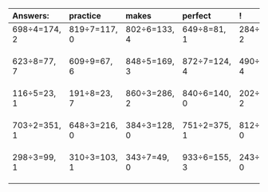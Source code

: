 | Answers: | practice | makes | perfect | ! |
| :--- | :--- | :--- | :--- | :--- |
| 698÷4=174, 2 | 819÷7=117, 0 | 802÷6=133, 4 | 649÷8=81, 1 | 284÷6=47, 2 | 
|   |   |   |   |   | 
|   |   |   |   |   | 
|   |   |   |   |   | 
| 623÷8=77, 7 | 609÷9=67, 6 | 848÷5=169, 3 | 872÷7=124, 4 | 490÷9=54, 4 | 
|   |   |   |   |   | 
|   |   |   |   |   | 
|   |   |   |   |   | 
| 116÷5=23, 1 | 191÷8=23, 7 | 860÷3=286, 2 | 840÷6=140, 0 | 202÷4=50, 2 | 
|   |   |   |   |   | 
|   |   |   |   |   | 
|   |   |   |   |   | 
| 703÷2=351, 1 | 648÷3=216, 0 | 384÷3=128, 0 | 751÷2=375, 1 | 812÷4=203, 0 | 
|   |   |   |   |   | 
|   |   |   |   |   | 
|   |   |   |   |   | 
| 298÷3=99, 1 | 310÷3=103, 1 | 343÷7=49, 0 | 933÷6=155, 3 | 243÷9=27, 0 | 
|   |   |   |   |   | 
|   |   |   |   |   | 
|   |   |   |   |   | 
